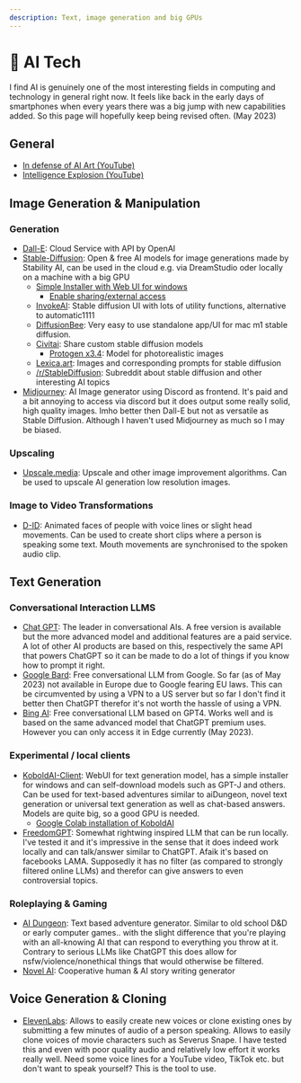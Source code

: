 ```yaml
---
description: Text, image generation and big GPUs
---
```


# 🤖 AI Tech

I find AI is genuinely one of the most interesting fields in computing and technology in general right now. It feels like back in the early days of smartphones when every years there was a big jump with new capabilities added. So this page will hopefully keep being revised often. (May 2023)

## General

* [In defense of AI Art (YouTube)](https://www.youtube.com/watch?v=dXWAllbYzes)
* [Intelligence Explosion (YouTube)](https://www.youtube.com/watch?v=c9c5a4IsjOA)

## Image Generation & Manipulation

### Generation

* [Dall-E](https://openai.com/dall-e-2/): Cloud Service with API by OpenAI
* [Stable-Diffusion](https://stability.ai/blog/stable-diffusion-public-release): Open & free AI models for image generations made by Stability AI, can be used in the cloud e.g. via DreamStudio oder locally on a machine with a big GPU
  * [Simple Installer with Web UI for windows](https://github.com/EmpireMediaScience/A1111-Web-UI-Installer)
    * [Enable sharing/external access](https://www.reddit.com/r/StableDiffusion/comments/xtkovu/is\_there\_a\_way\_i\_can\_share\_my\_local\_automatic1111/)
  * [InvokeAI](https://github.com/invoke-ai/InvokeAI): Stable diffusion UI with lots of utility functions, alternative to automatic1111
  * [DiffusionBee](https://diffusionbee.com/): Very easy to use standalone app/UI for mac m1 stable diffusion.
  * [Civitai](https://civitai.com/): Share custom stable diffusion models
    * [Protogen x3.4](https://www.reddit.com/r/StableDiffusion/comments/100fmx6/comment/j2hglyx/?utm\_source=share\&utm\_medium=web2x\&context=3): Model for photorealistic images&#x20;
  * [Lexica.art](https://lexica.art/): Images and corresponding prompts for stable diffusion
  * [/r/StableDiffusion](https://www.reddit.com/r/StableDiffusion/): Subreddit about stable diffusion and other interesting AI topics
* [Midjourney](https://www.midjourney.com/home/?callbackUrl=%2Fapp%2F): AI Image generator using Discord as frontend. It's paid and a bit annoying to access via discord but it does output some really solid, high quality images. Imho better then Dall-E but not as versatile as Stable Diffusion. Although I haven't used Midjourney as much so I may be biased.

### Upscaling

* [Upscale.media](https://www.upscale.media/): Upscale and other image improvement algorithms. Can be used to upscale AI generation low resolution images.

### Image to Video Transformations

* [D-ID](https://www.d-id.com/speaking-portrait/): Animated faces of people with voice lines or slight head movements. Can be used to create short clips where a person is speaking some text. Mouth movements are synchronised to the spoken audio clip.

## Text Generation

### Conversational Interaction LLMS

* [Chat GPT](https://chat.openai.com/): The leader in conversational AIs. A free version is available but the more advanced model and additional features are a paid service. A lot of other AI products are based on this, respectively the same API that powers ChatGPT so it can be made to do a lot of things if you know how to prompt it right.
* [Google Bard](https://bard.google.com/): Free conversational LLM from Google. So far (as of May 2023) not available in Europe due to Google fearing EU laws. This can be circumvented by using a VPN to a US server but so far I don't find it better then ChatGPT therefor it's not worth the hassle of using a VPN.
* [Bing AI](https://www.bing.com/): Free conversational LLM based on GPT4. Works well and is based on the same advanced model that ChatGPT premium uses. However you can only access it in Edge currently (May 2023).

### Experimental / local clients

* [KoboldAI-Client](https://github.com/KoboldAI/KoboldAI-Client): WebUI for text generation model, has a simple installer for windows and can self-download models such as GPT-J and others. Can be used for text-based adventures similar to aiDungeon, novel text generation or universal text generation as well as chat-based answers. Models are quite big, so a good GPU is needed.
  * [Google Colab installation of KoboldAI](https://colab.research.google.com/github/KoboldAI/KoboldAI-Client/blob/main/colab/TPU.ipynb)
* [FreedomGPT](https://freedomgpt.com/): Somewhat rightwing inspired LLM that can be run locally. I've tested it and it's impressive in the sense that it does indeed work locally and can talk/answer similar to ChatGPT. Afaik it's based on facebooks LAMA. Supposedly it has no filter (as compared to strongly filtered online LLMs) and therefor can give answers to even controversial topics.

### Roleplaying & Gaming

* [AI Dungeon](https://play.aidungeon.io/): Text based adventure generator. Similar to old school D\&D or early computer games.. with the slight difference that you're playing with an all-knowing AI that can respond to everything you throw at it. Contrary to serious LLMs like ChatGPT this does allow for nsfw/violence/nonethical things that would otherwise be filtered.
* [Novel AI](https://novelai.net/): Cooperative human & AI story writing generator

## Voice Generation & Cloning

* [ElevenLabs](https://beta.elevenlabs.io/voice-lab): Allows to easily create new voices or clone existing ones by submitting a few minutes of audio of a person speaking. Allows to easily clone voices of movie characters such as Severus Snape. I have tested this and even with poor quality audio and relatively low effort it works really well. Need some voice lines for a YouTube video, TikTok etc. but don't want to speak yourself? This is the tool to use.

